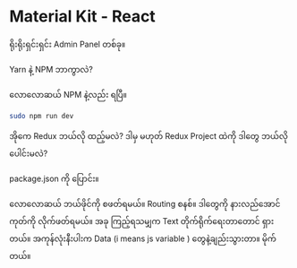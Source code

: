 # Material Kit - React

ရိုးရိုးရှင်းရှင်း Admin Panel တစ်ခု။

Yarn နဲ့ NPM ဘာကွာလဲ?

လောလောဆယ် NPM နဲ့လည်း ရပြီ။

```bash
sudo npm run dev
```

အိုကေ Redux ဘယ်လို ထည့်မလဲ?
ဒါမှ မဟုတ် Redux Project ထဲကို ဒါတွေ ဘယ်လိုပေါင်းမလဲ?

package.json ကို ပြောင်း။

လောလောဆယ် ဘယ်ဖိုင်ကို စဖတ်ရမယ်။
Routing စနစ်။
ဒါတွေကို နားလည်အောင် ကုတ်ကို လိုက်ဖတ်ရမယ်။
အခု ကြည့်ရသမျှက Text တိုက်ရိုက်ရေးတာတောင် ရှားတယ်။
အကုန်လုံးနီးပါးက Data (i means js variable ) တွေနဲ့ချည်းသွားတာ။
မိုက်တယ်။
